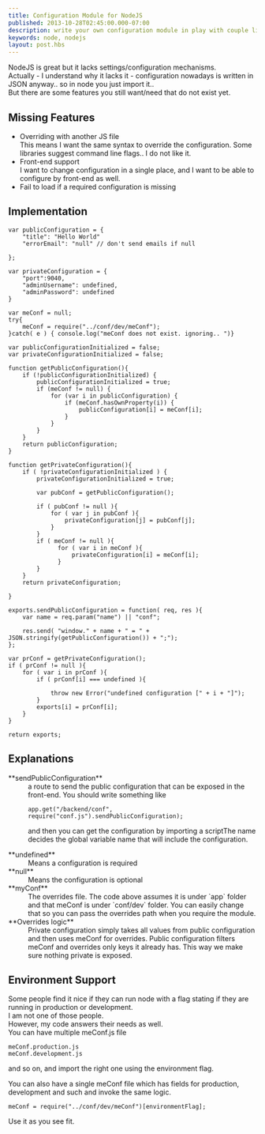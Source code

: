 ```yaml
---
title: Configuration Module for NodeJS
published: 2013-10-28T02:45:00.000-07:00
description: write your own configuration module in play with couple lines of code
keywords: node, nodejs
layout: post.hbs
---
```



NodeJS is great but it lacks settings/configuration mechanisms.  
Actually - I understand why it lacks it - configuration nowadays is written in JSON anyway.. so in node you just import it..  
But there are some features you still want/need that do not exist yet.  

## Missing Features

*   Overriding with another JS file  
    This means I want the same syntax to override the configuration. Some libraries suggest command line flags.. I do not like it.
*   Front-end support  
    I want to change configuration in a single place, and I want to be able to configure by front-end as well.
*   Fail to load if a required configuration is missing

## Implementation

```
var publicConfiguration = {
    "title": "Hello World"  
    "errorEmail": "null" // don't send emails if null  

};  

var privateConfiguration = {  
    "port":9040,  
    "adminUsername": undefined,   
    "adminPassword": undefined  
}          

var meConf = null;  
try{  
    meConf = require("../conf/dev/meConf");  
}catch( e ) { console.log("meConf does not exist. ignoring.. ")}  

var publicConfigurationInitialized = false;  
var privateConfigurationInitialized = false;  

function getPublicConfiguration(){  
    if (!publicConfigurationInitialized) {  
        publicConfigurationInitialized = true;  
        if (meConf != null) {  
            for (var i in publicConfiguration) {  
                if (meConf.hasOwnProperty(i)) {  
                    publicConfiguration[i] = meConf[i];  
                }  
            }  
        }  
    }  
    return publicConfiguration;  
}  

function getPrivateConfiguration(){  
    if ( !privateConfigurationInitialized ) {  
        privateConfigurationInitialized = true;  

        var pubConf = getPublicConfiguration();  

        if ( pubConf != null ){  
            for ( var j in pubConf ){  
                privateConfiguration[j] = pubConf[j];  
            }  
        }  
        if ( meConf != null ){  
              for ( var i in meConf ){  
                  privateConfiguration[i] = meConf[i];  
              }  
        }  
    }  
    return privateConfiguration;  

}  

exports.sendPublicConfiguration = function( req, res ){  
    var name = req.param("name") || "conf";  

    res.send( "window." + name + " = " + JSON.stringify(getPublicConfiguration()) + ";");  
};  

var prConf = getPrivateConfiguration();  
if ( prConf != null ){  
    for ( var i in prConf ){  
        if ( prConf[i] === undefined ){  

            throw new Error("undefined configuration [" + i + "]");  
        }  
        exports[i] = prConf[i];  
    }  
}  

return exports;  
```

## Explanations

<dl>

<dt>**sendPublicConfiguration**</dt>

<dd>a route to send the public configuration that can be exposed in the front-end.
You should write something like

```
app.get("/backend/conf", require("conf.js").sendPublicConfiguration);
```

and then you can get the configuration by importing a scriptThe name decides the global variable name that will include the configuration.</dd>

<dt>**undefined**</dt>

<dd>Means a configuration is required</dd>

<dt>**null**</dt>

<dd>Means the configuration is optional</dd>

<dt>**myConf**</dt>

<dd>The overrides file. The code above assumes it is under `app` folder and that meConf is under `conf/dev` folder. You can easily change that so you can pass the overrides path when you require the module.</dd>

<dt>**Overrides logic**</dt>

<dd>Private configuration simply takes all values from public configuration and then uses meConf for overrides.  
Public configuration filters meConf and overrides only keys it already has.  
This way we make sure nothing private is exposed.  
</dd>

</dl>

## Environment Support

Some people find it nice if they can run node with a flag stating if they are running in production or development.  
I am not one of those people.  
However, my code answers their needs as well.  
You can have multiple meConf.js file

```
meConf.production.js  
meConf.development.js  
```

and so on, and import the right one using the environment flag.  

You can also have a single meConf file which has fields for production, development and such and invoke the same logic.

```
meConf = require("../conf/dev/meConf")[environmentFlag];
```

Use it as you see fit.
